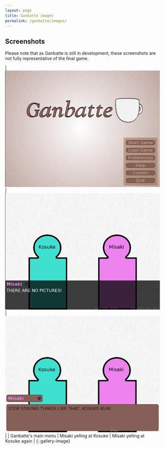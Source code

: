 ```yaml
---
layout: page
title: Ganbatte images
permalink: /ganbatte/images/
---
```


## Screenshots
Please note that as Ganbatte is still in development, these screenshots are not fully representative of the final game.

| ![Ganbatte's main menu](/images/sc_01.png) | ![Misaki yelling at Kosuke](/images/sc_02.png) | ![Misaki yelling at Kosuke again](/images/sc_03.png) |
| Ganbatte's main menu | Misaki yelling at Kosuke | Misaki yelling at Kosuke again |
{:.gallery-image}
